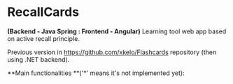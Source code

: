 # RecallCards
**(Backend - Java Spring : Frontend - Angular)** Learning tool web app based on active recall principle.

Previous version in https://github.com/xkelo/Flashcards repository (then using .NET backend).

**Main functionalities **('*' means it's not implemented yet):

